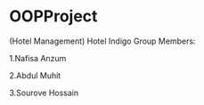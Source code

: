 # OOPProject
(Hotel Management)
Hotel Indigo
Group Members:

1.Nafisa Anzum

2.Abdul Muhit

3.Sourove Hossain
